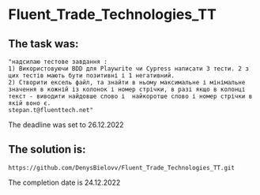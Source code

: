 # Fluent_Trade_Technologies_TT

## The task was:
    "надсилаю тестове завдання :
    1) Використовуючи BDD для Playwrite чи Cypress написати 3 тести. 2 з цих тестів мають бути позитивні і 1 негативний.
    2) Створити ексель файл, та знайти в ньому максимальне і мінімальне значення в кожній із колонок і номер стрічки, в разі якщо в колонці текст - виводити найдовше слово і  найкоротше слово і номер стрічки в якій воно є.
    stepan.t@fluenttech.net"
The deadline was set to 26.12.2022

## The solution is:
    https://github.com/DenysBielovv/Fluent_Trade_Technologies_TT.git
The completion date is 24.12.2022


